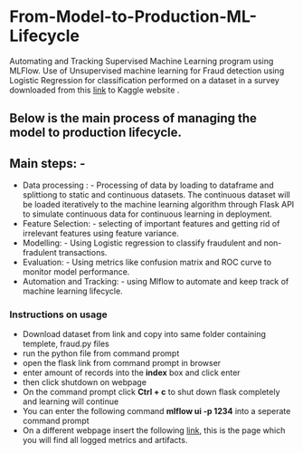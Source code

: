 # From-Model-to-Production-ML-Lifecycle
Automating and Tracking Supervised Machine Learning program using MLFlow. Use of Unsupervised machine learning for Fraud detection using Logistic Regression for classification performed on a dataset in a survey downloaded from this [link](https://www.kaggle.com/datasets/mlg-ulb/creditcardfraud) to Kaggle website .
## Below is the main process of managing the model to production lifecycle.
## Main steps: -
- Data processing : - Processing of data by loading to dataframe and splittiong to static and continuous datasets. The continuous dataset will be loaded iteratively to   the machine learning algorithm through Flask API to simulate continuous data for continuous learning in deployment.
- Feature Selection: - selecting of important features and getting rid of irrelevant features using feature variance.
- Modelling: - Using Logistic regression to classify fraudulent and non-fradulent transactions.
- Evaluation: - Using metrics like confusion matrix and ROC curve to monitor model performance.
- Automation and Tracking: - using Mlflow to automate and keep track of machine learning lifecycle.
### Instructions on usage
- Download dataset from link and copy into same folder containing templete, fraud.py files
- run the python file from command prompt
- open the flask link from command prompt in browser
- enter amount of records into the **index** box and click enter
- then click shutdown on webpage
- On the command prompt click **Ctrl + c** to shut down flask completely and learning will continue
- You can enter the following command **mlflow ui -p 1234** into a seperate command prompt
- On a different webpage insert the following [link](http://localhost:1234/), this is the page which you will find all logged metrics and artifacts.
